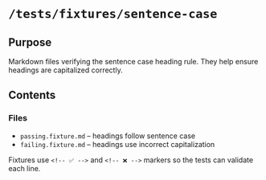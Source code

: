 # `/tests/fixtures/sentence-case`

## Purpose

Markdown files verifying the sentence case heading rule. They help ensure headings are capitalized correctly.

## Contents

### Files

- `passing.fixture.md` – headings follow sentence case
- `failing.fixture.md` – headings use incorrect capitalization

Fixtures use `<!-- ✅ -->` and `<!-- ❌ -->` markers so the tests can validate each line.
